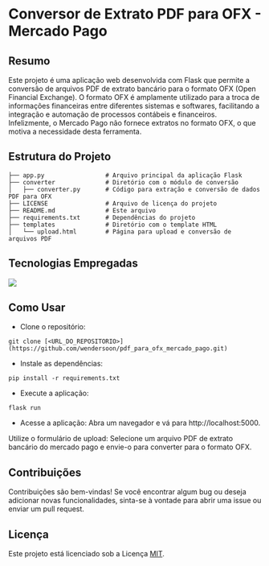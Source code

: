 # Conversor de Extrato PDF para OFX - Mercado Pago

## Resumo
Este projeto é uma aplicação web desenvolvida com Flask que permite a conversão de arquivos PDF de extrato bancário para o formato OFX (Open Financial Exchange). O formato OFX é amplamente utilizado para a troca de informações financeiras entre diferentes sistemas e softwares, facilitando a integração e automação de processos contábeis e financeiros. Infelizmente, o Mercado Pago não fornece extratos no formato OFX, o que motiva a necessidade desta ferramenta.

## Estrutura do Projeto

```
├── app.py                 # Arquivo principal da aplicação Flask
├── converter              # Diretório com o módulo de conversão
│   ├── converter.py       # Código para extração e conversão de dados PDF para OFX
├── LICENSE                # Arquivo de licença do projeto
├── README.md              # Este arquivo
├── requirements.txt       # Dependências do projeto
├── templates              # Diretório com o template HTML
│   └── upload.html        # Página para upload e conversão de arquivos PDF
```

## Tecnologias Empregadas
<p>
  <a href="https://skillicons.dev">
    <img src="https://skillicons.dev/icons?i=python,flask,javascript,css,html,bootstrap" />
  </a>
</p>


## Como Usar

* Clone o repositório:
```
git clone [<URL_DO_REPOSITORIO>](https://github.com/wendersoon/pdf_para_ofx_mercado_pago.git)
```

* Instale as dependências:
```
pip install -r requirements.txt
```

* Execute a aplicação:

```
flask run
```
* Acesse a aplicação: Abra um navegador e vá para http://localhost:5000.

Utilize o formulário de upload: Selecione um arquivo PDF de extrato bancário do mercado pago e envie-o para converter para o formato OFX.

## Contribuições

Contribuições são bem-vindas! Se você encontrar algum bug ou deseja adicionar novas funcionalidades, sinta-se à vontade para abrir uma issue ou enviar um pull request.

## Licença
Este projeto está licenciado sob a Licença [MIT](https://github.com/wendersoon/pdf_para_ofx_mercado_pago/blob/main/LICENSE).